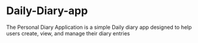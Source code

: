 # Daily-Diary-app
The Personal Diary Application is a simple Daily diary app designed to help users create, view, and manage their diary entries
